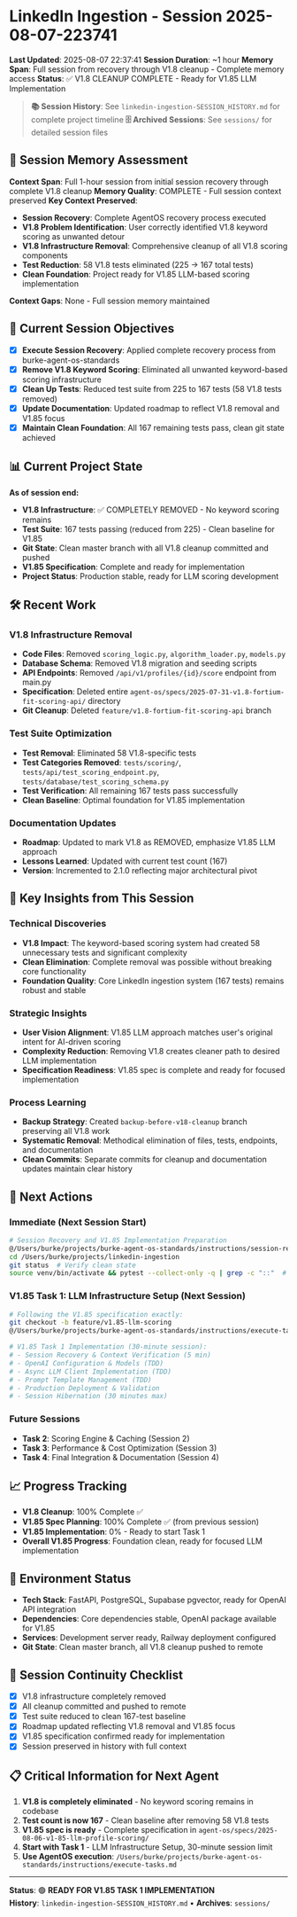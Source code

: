# LinkedIn Ingestion - Session 2025-08-07-223741
**Last Updated**: 2025-08-07 22:37:41
**Session Duration**: ~1 hour
**Memory Span**: Full session from recovery through V1.8 cleanup - Complete memory access 
**Status**: ✅ V1.8 CLEANUP COMPLETE - Ready for V1.85 LLM Implementation

> **📚 Session History**: See `linkedin-ingestion-SESSION_HISTORY.md` for complete project timeline
> **🗄️ Archived Sessions**: See `sessions/` for detailed session files

## 🧠 **Session Memory Assessment**
**Context Span**: Full 1-hour session from initial session recovery through complete V1.8 cleanup
**Memory Quality**: COMPLETE - Full session context preserved
**Key Context Preserved**:
- **Session Recovery**: Complete AgentOS recovery process executed
- **V1.8 Problem Identification**: User correctly identified V1.8 keyword scoring as unwanted detour  
- **V1.8 Infrastructure Removal**: Comprehensive cleanup of all V1.8 scoring components
- **Test Reduction**: 58 V1.8 tests eliminated (225 → 167 total tests)
- **Clean Foundation**: Project ready for V1.85 LLM-based scoring implementation

**Context Gaps**: None - Full session memory maintained

## 🎯 **Current Session Objectives**
- [x] **Execute Session Recovery**: Applied complete recovery process from burke-agent-os-standards
- [x] **Remove V1.8 Keyword Scoring**: Eliminated all unwanted keyword-based scoring infrastructure  
- [x] **Clean Up Tests**: Reduced test suite from 225 to 167 tests (58 V1.8 tests removed)
- [x] **Update Documentation**: Updated roadmap to reflect V1.8 removal and V1.85 focus
- [x] **Maintain Clean Foundation**: All 167 remaining tests pass, clean git state achieved

## 📊 **Current Project State**
**As of session end:**
- **V1.8 Infrastructure**: ✅ COMPLETELY REMOVED - No keyword scoring remains
- **Test Suite**: 167 tests passing (reduced from 225) - Clean baseline for V1.85
- **Git State**: Clean master branch with all V1.8 cleanup committed and pushed
- **V1.85 Specification**: Complete and ready for implementation
- **Project Status**: Production stable, ready for LLM scoring development

## 🛠️ **Recent Work**

### V1.8 Infrastructure Removal
- **Code Files**: Removed `scoring_logic.py`, `algorithm_loader.py`, `models.py`
- **Database Schema**: Removed V1.8 migration and seeding scripts
- **API Endpoints**: Removed `/api/v1/profiles/{id}/score` endpoint from main.py
- **Specification**: Deleted entire `agent-os/specs/2025-07-31-v1.8-fortium-fit-scoring-api/` directory
- **Git Cleanup**: Deleted `feature/v1.8-fortium-fit-scoring-api` branch

### Test Suite Optimization  
- **Test Removal**: Eliminated 58 V1.8-specific tests
- **Test Categories Removed**: `tests/scoring/`, `tests/api/test_scoring_endpoint.py`, `tests/database/test_scoring_schema.py`
- **Test Verification**: All remaining 167 tests pass successfully
- **Clean Baseline**: Optimal foundation for V1.85 implementation

### Documentation Updates
- **Roadmap**: Updated to mark V1.8 as REMOVED, emphasize V1.85 LLM approach
- **Lessons Learned**: Updated with current test count (167)
- **Version**: Incremented to 2.1.0 reflecting major architectural pivot

## 🧠 **Key Insights from This Session**

### Technical Discoveries  
- **V1.8 Impact**: The keyword-based scoring system had created 58 unnecessary tests and significant complexity
- **Clean Elimination**: Complete removal was possible without breaking core functionality
- **Foundation Quality**: Core LinkedIn ingestion system (167 tests) remains robust and stable

### Strategic Insights
- **User Vision Alignment**: V1.85 LLM approach matches user's original intent for AI-driven scoring
- **Complexity Reduction**: Removing V1.8 creates cleaner path to desired LLM implementation
- **Specification Readiness**: V1.85 spec is complete and ready for focused implementation

### Process Learning
- **Backup Strategy**: Created `backup-before-v18-cleanup` branch preserving all V1.8 work
- **Systematic Removal**: Methodical elimination of files, tests, endpoints, and documentation
- **Clean Commits**: Separate commits for cleanup and documentation updates maintain clear history

## 🚀 **Next Actions**

### Immediate (Next Session Start)
```bash
# Session Recovery and V1.85 Implementation Preparation
@/Users/burke/projects/burke-agent-os-standards/instructions/session-recovery.md
cd /Users/burke/projects/linkedin-ingestion
git status  # Verify clean state
source venv/bin/activate && pytest --collect-only -q | grep -c "::"  # Confirm 167 tests
```

### V1.85 Task 1: LLM Infrastructure Setup (Next Session)
```bash
# Following the V1.85 specification exactly:
git checkout -b feature/v1.85-llm-scoring
@/Users/burke/projects/burke-agent-os-standards/instructions/execute-tasks.md

# V1.85 Task 1 Implementation (30-minute session):
# - Session Recovery & Context Verification (5 min)
# - OpenAI Configuration & Models (TDD)
# - Async LLM Client Implementation (TDD) 
# - Prompt Template Management (TDD)
# - Production Deployment & Validation
# - Session Hibernation (30 minutes max)
```

### Future Sessions
- **Task 2**: Scoring Engine & Caching (Session 2)
- **Task 3**: Performance & Cost Optimization (Session 3) 
- **Task 4**: Final Integration & Documentation (Session 4)

## 📈 **Progress Tracking**
- **V1.8 Cleanup**: 100% Complete ✅
- **V1.85 Spec Planning**: 100% Complete ✅ (from previous session)
- **V1.85 Implementation**: 0% - Ready to start Task 1
- **Overall V1.85 Progress**: Foundation clean, ready for focused LLM implementation

## 🔧 **Environment Status**
- **Tech Stack**: FastAPI, PostgreSQL, Supabase pgvector, ready for OpenAI API integration
- **Dependencies**: Core dependencies stable, OpenAI package available for V1.85
- **Services**: Development server ready, Railway deployment configured
- **Git State**: Clean master branch, all V1.8 cleanup pushed to remote

## 🔄 **Session Continuity Checklist**
- [x] V1.8 infrastructure completely removed
- [x] All cleanup committed and pushed to remote
- [x] Test suite reduced to clean 167-test baseline  
- [x] Roadmap updated reflecting V1.8 removal and V1.85 focus
- [x] V1.85 specification confirmed ready for implementation
- [x] Session preserved in history with full context

## 📋 **Critical Information for Next Agent**
1. **V1.8 is completely eliminated** - No keyword scoring remains in codebase
2. **Test count is now 167** - Clean baseline after removing 58 V1.8 tests
3. **V1.85 spec is ready** - Complete specification in `agent-os/specs/2025-08-06-v1-85-llm-profile-scoring/`
4. **Start with Task 1** - LLM Infrastructure Setup, 30-minute session limit
5. **Use AgentOS execution**: `/Users/burke/projects/burke-agent-os-standards/instructions/execute-tasks.md`

---
**Status**: 🟢 **READY FOR V1.85 TASK 1 IMPLEMENTATION**  
**History**: `linkedin-ingestion-SESSION_HISTORY.md` • **Archives**: `sessions/`
